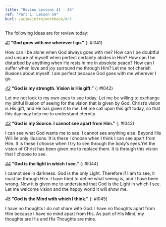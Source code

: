```yaml
---
title: "Review Lessons 41 - 45"
ref: "Part 1: Lesson 59"
burl: /acim/intro/workbook/#r1
---
```


The following ideas are for review today:

[*41*](/acim/workbook/l041/?r=1) **“God goes with me wherever I go.”**
{: #l041}

How can I be alone when God always goes with me? How can I be doubtful
and unsure of myself when perfect certainty abides in Him? How can I be
disturbed by anything when He rests in me in absolute peace? How can I
suffer when love and joy surround me through Him? Let me not cherish
illusions about myself. I am perfect because God goes with me wherever I
go.

[*42*](/acim/workbook/l042/?r=1) **“God is my strength. Vision is His gift.”**
{: #l042}

Let me not look to my own eyes to see today. Let me be willing to
exchange my pitiful illusion of seeing for the vision that is given by
God. Christ’s vision is His gift, and He has given it to me. Let me call
upon this gift today, so that this day may help me to understand
eternity.

[*43*](/acim/workbook/l043/?r=1) **“God is my Source. I cannot see apart from Him.”**
{: #l043}

I can see what God wants me to see. I cannot see anything else. Beyond
His Will lie only illusions. It is these I choose when I think I can see
apart from Him. It is these I choose when I try to see through the
body’s eyes.Yet the vision of Christ has been given me to replace them.
It is through this vision that I choose to see.

[*44*](/acim/workbook/l044/?r=1) **“God is the light in which I see.”**
{: #l044}

I cannot see in darkness. God is the only Light. Therefore if I am to
see, it must be through Him. I have tried to define what seeing is, and
I have been wrong. Now it is given me to understand that God is the
Light in which I see. Let me welcome vision and the happy world it will
show me.

[*45*](/acim/workbook/l045/?r=1) **“God is the Mind with which I think.”**
{: #l045}

I have no thoughts I do not share with God. I have no thoughts apart
from Him because I have no mind apart from His. As part of His Mind, my
thoughts are His and His Thoughts are mine.

